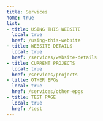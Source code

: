 ```yaml
---
title: Services
home: true
list:
- title: USING THIS WEBSITE
  local: true
  href: /using-this-website
- title: WEBSITE DETAILS
  local: true
  href: /services/website-details
- title: CURRENT PROJECTS
  local: true
  href: /services/projects
- title: OTHER EPGs
  local: true
  href: /services/other-epgs
- title: TEST PAGE
  local: true
  href: /test
---
```

